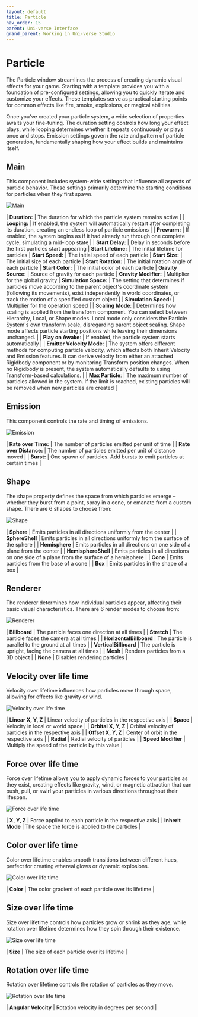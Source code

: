 ```yaml
---
layout: default
title: Particle
nav_order: 15
parent: Uni-verse Interface
grand_parent: Working in Uni-verse Studio
---
```

# Particle

The Particle window streamlines the process of creating dynamic visual effects for your game. Starting with a template provides you with a foundation of pre-configured settings, allowing you to quickly iterate and customize your effects. These templates serve as practical starting points for common effects like fire, smoke, explosions, or magical abilities.

Once you've created your particle system, a wide selection of properties awaits your fine-tuning. The duration setting controls how long your effect plays, while looping determines whether it repeats continuously or plays once and stops. Emission settings govern the rate and pattern of particle generation, fundamentally shaping how your effect builds and maintains itself.

## Main

This component includes system-wide settings that influence all aspects of particle behavior. These settings primarily determine the starting conditions for particles when they first spawn.

![Main]({{site.url}}{{site.baseurl}}/content/images/particle-1-main.png)

| **Duration:** | The duration for which the particle system remains active | 
| **Looping:** | If enabled, the system will automatically restart after completing its duration, creating an endless loop of particle emissions | 
| **Prewarm:** | If enabled, the system begins as if it had already run through one complete cycle, simulating a mid-loop state | 
| **Start Delay:** | Delay in seconds before the first particles start appearing
| **Start Lifetime:** | The initial lifetime for particles
| **Start Speed:** | The initial speed of each particle
| **Start Size:** | The initial size of each particle
| **Start Rotation:** | The initial rotation angle of each particle
| **Start Color:** | The initial color of each particle
| **Gravity Source:** | Source of gravity for each particle
| **Gravity Modifier:** | Multiplier for the global gravity
| **Simulation Space:** | The setting that determines if particles move according to the parent object's coordinate system (following its movements), exist independently in world coordinates, or track the motion of a specified custom object | 
| **Simulation Speed:** | Multiplier for the operation speed | 
| **Scaling Mode**: | Determines how scaling is applied from the transform component. You can select between Hierarchy, Local, or Shape modes. Local mode only considers the Particle System's own transform scale, disregarding parent object scaling. Shape mode affects particle starting positions while leaving their dimensions unchanged. | 
| **Play on Awake**: | If enabled, the particle system starts automatically | 
| **Emitter Velocity Mode**: | The system offers different methods for computing particle velocity, which affects both Inherit Velocity and Emission features. It can derive velocity from either an attached Rigidbody component or by monitoring Transform position changes. When no Rigidbody is present, the system automatically defaults to using Transform-based calculations. | 
| **Max Particle**: | The maximum number of particles allowed in the system. If the limit is reached, existing particles will be removed when new particles are created |

## Emission

This component controls the rate and timing of emissions.

![Emission]({{site.url}}{{site.baseurl}}/content/images/particle-2-emission.png)

| **Rate over Time:** | The number of particles emitted per unit of time |
| **Rate over Distance:** | The number of particles emitted per unit of distance moved |
| **Burst:** | One spawn of particles. Add bursts to emit particles at certain times |

## Shape

The shape property defines the space from which particles emerge – whether they burst from a point, spray in a cone, or emanate from a custom shape. There are 6 shapes to choose from:

![Shape]({{site.url}}{{site.baseurl}}/content/images/particle-3-shape.png)

| **Sphere** | Emits particles in all directions uniformly from the center |
| **SphereShell** | Emits particles in all directions uniformly from the surface of the sphere |
| **Hemisphere** | Emits particles in all directions on one side of a plane from the center |
| **HemisphereShell** | Emits particles in all directions on one side of a plane from the surface of a hemisphere |
| **Cone** | Emits particles from the base of a cone |
| **Box** | Emits particles in the shape of a box |

## Renderer

The renderer determines how individual particles appear, affecting their basic visual characteristics. There are 6 render modes to choose from:

![Renderer]({{site.url}}{{site.baseurl}}/content/images/particle-4-renderer.png)

| **Billboard** | The particle faces one direction at all times |
| **Stretch** | The particle faces the camera at all times |
| **HorizontalBillboard** | The particle is parallel to the ground at all times |
| **VerticalBillboard** | The particle is upright, facing the camera at all times |
| **Mesh** | Renders particles from a 3D object |
| **None** | Disables rendering particles |

## Velocity over life time

Velocity over lifetime influences how particles move through space, allowing for effects like gravity or wind.

![Velocity over life time]({{site.url}}{{site.baseurl}}/content/images/particle-5-velocity-over-lifetime.png)

| **Linear X, Y, Z** | Linear velocity of particles in the respective axis |
| **Space** | Velocity in local or world space |
| **Orbital X, Y, Z** | Orbital velocity of particles in the respective axis |
| **Offset X, Y, Z** | Center of orbit in the respective axis |
| **Radial** | Radial velocity of particles |
| **Speed Modifier** | Multiply the speed of the particle by this value |

## Force over life time

Force over lifetime allows you to apply dynamic forces to your particles as they exist, creating effects like gravity, wind, or magnetic attraction that can push, pull, or swirl your particles in various directions throughout their lifespan.

![Force over life time]({{site.url}}{{site.baseurl}}/content/images/particle-8-force-over-lifetime.png)

| **X, Y, Z** | Force applied to each particle in the respective axis |
| **Inherit Mode** | The space the force is applied to the particles |

## Color over life time

Color over lifetime enables smooth transitions between different hues, perfect for creating ethereal glows or dynamic explosions. 

![Color over life time]({{site.url}}{{site.baseurl}}/content/images/particle-9-color-over-lifetime.png)

| **Color** | The color gradient of each particle over its lifetime |

## Size over life time

Size over lifetime controls how particles grow or shrink as they age, while rotation over lifetime determines how they spin through their existence.

![Size over life time]({{site.url}}{{site.baseurl}}/content/images/particle-12-size-over-lifetime.png)

| **Size** | The size of each particle over its lifetime |

## Rotation over life time

Rotation over lifetime controls the rotation of particles as they move.

![Rotation over life time]({{site.url}}{{site.baseurl}}/content/images/particle-14-rotation-over-lifetime.png)

| **Angular Velocity** | Rotation velocity in degrees per second |